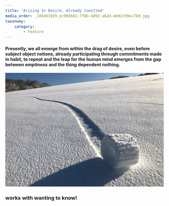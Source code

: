 ```yaml
---
title: 'Arising In Desire, Already Comitted'
media_order: _105461929_ec99d581-7f8b-4892-a62d-de917d9ec7b0.jpg
taxonomy:
    category:
        - Feature
---
```


#### Presently, we all emerge from within the drag of desire, even before subject object notions, already participating through commitments made in habit, to repeat and the leap for the human mind emerges from the gap between emptiness and the thing dependent nothing. 

![](tracks_snow.jpg)

### works with wanting to know!
  